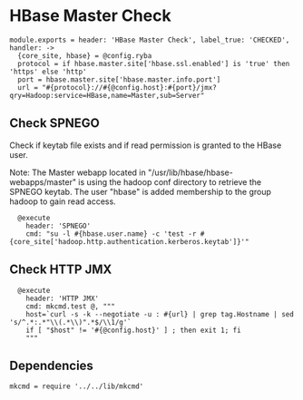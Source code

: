 
# HBase Master Check

    module.exports = header: 'HBase Master Check', label_true: 'CHECKED', handler: ->
      {core_site, hbase} = @config.ryba
      protocol = if hbase.master.site['hbase.ssl.enabled'] is 'true' then 'https' else 'http'
      port = hbase.master.site['hbase.master.info.port']
      url = "#{protocol}://#{@config.host}:#{port}/jmx?qry=Hadoop:service=HBase,name=Master,sub=Server"

## Check SPNEGO

Check if keytab file exists and if read permission is granted to the HBase user.

Note: The Master webapp located in "/usr/lib/hbase/hbase-webapps/master" is
using the hadoop conf directory to retrieve the SPNEGO keytab. The user "hbase"
is added membership to the group hadoop to gain read access.

      @execute
        header: 'SPNEGO'
        cmd: "su -l #{hbase.user.name} -c 'test -r #{core_site['hadoop.http.authentication.kerberos.keytab']}'"

## Check HTTP JMX

      @execute
        header: 'HTTP JMX'
        cmd: mkcmd.test @, """
        host=`curl -s -k --negotiate -u : #{url} | grep tag.Hostname | sed 's/^.*:.*"\\(.*\\)".*$/\\1/g'`
        if [ "$host" != '#{@config.host}' ] ; then exit 1; fi
        """

## Dependencies

    mkcmd = require '../../lib/mkcmd'
